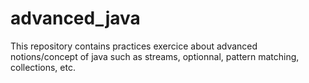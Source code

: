 # advanced_java
This repository contains practices exercice about advanced notions/concept of java such as streams, optionnal, pattern matching, collections, etc.
